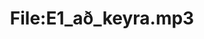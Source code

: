 ---
title: File:E1_að_keyra.mp3
recording of: að keyra
reading speed: slow
speaker: E
license: CC0
---